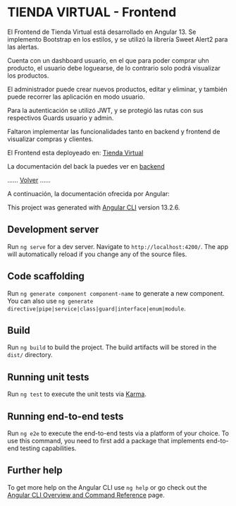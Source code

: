 # TIENDA VIRTUAL - Frontend

El Frontend de Tienda Virtual está desarrollado en Angular 13. Se implemento Bootstrap en los estilos, y se utilizó la librería Sweet Alert2 para las alertas.

Cuenta con un dashboard usuario, en el que para poder comprar uhn producto, el usuario debe loguearse, de lo contrario solo podrá visualizar los productos.

El administrador puede crear nuevos productos, editar y eliminar, y también puede recorrer las aplicación en modo usuario.

Para la autenticación se utilizó JWT, y se protegió las rutas con sus respectivos Guards usuario y admin.

Faltaron implementar las funcionalidades tanto en backend y frontend de visualizar compras y clientes.

El Frontend esta deployeado en: [Tienda Virtual](https://tutiendavirtual.vercel.app/)

La documentación del back la puedes ver en [backend](https://github.com/SantiagoCastellaniDev/ExamenTecnico/blob/main/backend.md)

......
[Volver](https://github.com/SantiagoCastellaniDev/ExamenTecnico/README.md)
......


A continuación, la documentación ofrecida por Angular:

This project was generated with [Angular CLI](https://github.com/angular/angular-cli) version 13.2.6.

## Development server

Run `ng serve` for a dev server. Navigate to `http://localhost:4200/`. The app will automatically reload if you change any of the source files.

## Code scaffolding

Run `ng generate component component-name` to generate a new component. You can also use `ng generate directive|pipe|service|class|guard|interface|enum|module`.

## Build

Run `ng build` to build the project. The build artifacts will be stored in the `dist/` directory.

## Running unit tests

Run `ng test` to execute the unit tests via [Karma](https://karma-runner.github.io).

## Running end-to-end tests

Run `ng e2e` to execute the end-to-end tests via a platform of your choice. To use this command, you need to first add a package that implements end-to-end testing capabilities.

## Further help

To get more help on the Angular CLI use `ng help` or go check out the [Angular CLI Overview and Command Reference](https://angular.io/cli) page.
